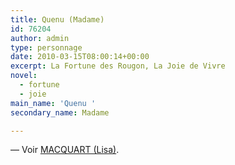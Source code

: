 ```yaml
---
title: Quenu (Madame)
id: 76204
author: admin
type: personnage
date: 2010-03-15T08:00:14+00:00
excerpt: La Fortune des Rougon, La Joie de Vivre
novel:
  - fortune
  - joie
main_name: 'Quenu '
secondary_name: Madame

---
```

— Voir <a href="/personnage/macquart-lisa/" target="_self">MACQUART (Lisa)</a>.